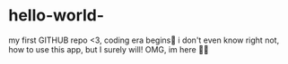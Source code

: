 # hello-world-
my first GITHUB repo &lt;3, coding era begins🐣
i don't even know right not, how to use this app, but I surely will!
OMG, im here 🫶🏻

